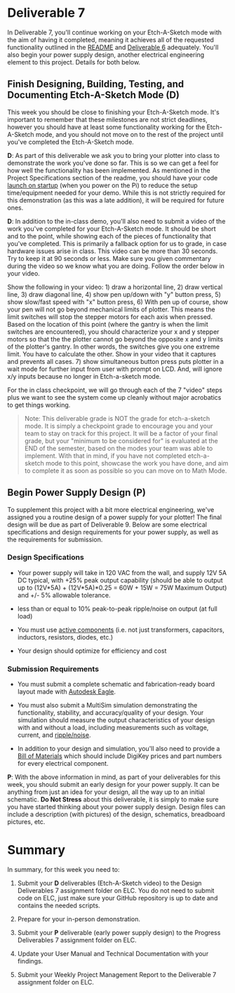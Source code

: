 # Deliverable 7

In Deliverable 7, you'll continue working on your Etch-A-Sketch mode with the aim of having it completed, meaning it achieves all of the requested functionality outlined in the [README](../README.md) and [Deliverable 6](deliverable6.md) adequately. You'll also begin your power supply design, another electrical engineering element to this project. Details for both below.

## Finish Designing, Building, Testing, and Documenting Etch-A-Sketch Mode (D)

This week you should be close to finishing your Etch-A-Sketch mode. It's important to remember that these milestones are not strict deadlines, however you should have at least some functionality working for the Etch-A-Sketch mode, and you should not move on to the rest of the project until you've completed the Etch-A-Sketch mode. 

**D**: As part of this deliverable we ask you to bring your plotter into class to demonstrate the work you've done so far. This is so we can get a feel for how well the functionality has been implemented. As mentioned in the Project Specifications section of the readme, you should have your code [launch on startup](setup/launch-on-startup.md) (when you power on the Pi) to reduce the setup time/equipment needed for your demo. While this is not strictly required for this demonstration (as this was a late addition), it will be required for future ones.

**D**: In addition to the in-class demo, you'll also need to submit a video of the work you've completed for your Etch-A-Sketch mode. It should be short and to the point, while showing each of the pieces of functionality that you've completed. This is primarily a fallback option for us to grade, in case hardware issues arise in class. This video can be more than 30 seconds.  Try to keep it at 90 seconds or less. Make sure you given commentary during the video so we know what you are doing.  Follow the order below in your video.

Show the following in your video: 1) draw a horizontal line, 2) draw vertical line, 3) draw diagonal line, 4) show pen up/down with "y" button press, 5) show slow/fast speed with "x" button press, 6) With pen up of course, show your pen will not go beyond mechanical limits of plotter. This means the limit switches will stop the stepper motors for each axis when pressed. Based on the location of this point (where the gantry is when the limit switches are encountered), you should characterize your x and y stepper motors so that the the plotter cannot go beyond the opposite x and y limits of the plotter's gantry. In other words, the switches give you one extreme limit. You have to calculate the other. Show in your video that it captures and prevents all cases. 7) show simultaneous button press puts plotter in a wait mode for further input from user with prompt on LCD. And, will ignore x/y inputs because no longer in Etch-a-sketch mode.

For the in class checkpoint, we will go through each of the 7 "video" steps plus we want to see the system come up cleanly without major acrobatics to get things working.

> Note: This deliverable grade is NOT the grade for etch-a-sketch mode. It is simply a checkpoint grade to encourage you and your team to stay on track for this project. It will be a factor of your final grade, but your "minimum to be considered for" is evaluated at the END of the semester, based on the modes your team was able to implement. With that in mind, if you have not completed etch-a-sketch mode to this point, showcase the work you have done, and aim to complete it as soon as possible so you can move on to Math Mode.

## Begin Power Supply Design (P)

To supplement this project with a bit more electrical engineering, we've assigned you a routine design of a power supply for your plotter! The final design will be due as part of Deliverable 9. Below are some electrical specifications and design requirements for your power supply, as well as the requirements for submission.

### Design Specifications

- Your power supply will take in 120 VAC from the wall, and supply 12V 5A DC typical, with +25% peak output capability (should be able to output up to (12V\*5A) + (12V\*5A)\*0.25 = 60W + 15W = 75W Maximum Output) and +/- 5% allowable tolerance.

- less than or equal to 10% peak-to-peak ripple/noise on output (at full load)

- You must use [active components](https://en.wikipedia.org/wiki/Electronic_component#Active_components) (i.e. not just transformers, capacitors, inductors, resistors, diodes, etc.)

- Your design should optimize for efficiency and cost

### Submission Requirements 

- You must submit a complete schematic and fabrication-ready board layout made with [Autodesk Eagle](https://www.autodesk.com/products/eagle/free-download).

- You must also submit a MultiSim simulation demonstrating the functionality, stability, and accuracy/quality of your design. Your simulation should measure the output characteristics of your design with and without a load, including measurements such as voltage, current, and [ripple/noise](https://knowledge.ni.com/KnowledgeArticleDetails?id=kA03q000000YG05CAG&l=en-US).

- In addition to your design and simulation, you'll also need to provide a [Bill of Materials](https://en.wikipedia.org/wiki/Bill_of_materials) which should include DigiKey prices and part numbers for every electrical component.

**P**: With the above information in mind, as part of your deliverables for this week, you should submit an early design for your power supply. It can be anything from just an idea for your design, all the way up to an initial schematic. **Do Not Stress** about this deliverable, it is simply to make sure you have started thinking about your power supply design. Design files can include a description (with pictures) of the design, schematics, breadboard pictures, etc.

# Summary

In summary, for this week you need to:

1. Submit your **D** deliverables (Etch-A-Sketch video) to the Design Deliverables 7 assignment folder on ELC. You do not need to submit code on ELC, just make sure your GitHub repository is up to date and contains the needed scripts.

2. Prepare for your in-person demonstration.

3. Submit your **P** deliverable (early power supply design) to the Progress Deliverables 7 assignment folder on ELC.

4. Update your User Manual and Technical Documentation with your findings.

5. Submit your Weekly Project Management Report to the Deliverable 7 assignment folder on ELC.
